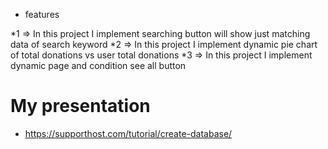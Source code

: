 * features 

*1 => In this project I implement searching button will show just matching data of search keyword
*2 => In this project I implement dynamic pie chart of total donations vs user total donations
*3 => In this project I implement dynamic page and condition see all button 

# My presentation

* https://supporthost.com/tutorial/create-database/